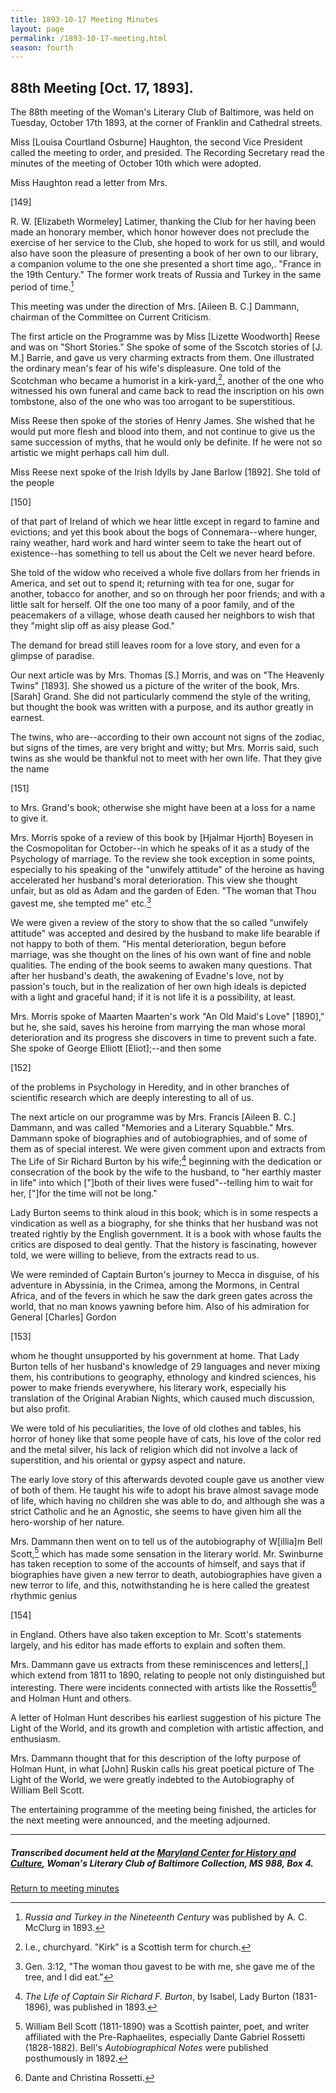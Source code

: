 ```yaml
---
title: 1893-10-17 Meeting Minutes
layout: page
permalink: /1893-10-17-meeting.html
season: fourth
---
```


<style>
    #maincontent{
        font-size:1.4em;
    }
</style>
## 88th Meeting [Oct. 17, 1893].

The 88th meeting of the Woman's Literary Club of Baltimore, was held on Tuesday, October 17th 1893, at the corner of Franklin and Cathedral streets.

Miss [Louisa Courtland Osburne] Haughton, the second Vice President called the meeting to order, and presided. The Recording Secretary read the minutes of the meeting of October 10th which were adopted.

Miss Haughton read a letter from Mrs.

[149]

R. W. [Elizabeth Wormeley] Latimer, thanking the Club for her having been made an honorary member, which honor however does not preclude the exercise of her service to the Club, she hoped to work for us still, and would also have soon the pleasure of presenting a book of her own to our library, a companion volume to the one she presented a short time ago,. "France in the 19th Century." The former work treats of Russia and Turkey in the same period of time.[^Latimer]

[^Latimer]: _Russia and Turkey in the Nineteenth Century_ was published by A. C. McClurg in 1893. 

This meeting was under the direction of Mrs. [Aileen B. C.] Dammann, chairman of the Committee on Current Criticism.

The first article on the Programme was by Miss [Lizette Woodworth] Reese and was on "Short Stories." She spoke of some of the Sscotch stories of [J. M.] Barrie, and gave us very charming extracts from them. One illustrated the ordinary mean's fear of his wife's displeasure. One told of the Scotchman who became a humorist in a kirk-yard,[^kirk], another of the one who witnessed his own funeral and came back to read the inscription on his own tombstone, also of the one who was too arrogant to be superstitious.

[^kirk]: I.e., churchyard. "Kirk" is a Scottish term for church.

Miss Reese then spoke of the stories of Henry James. She wished that he would put more flesh and blood into them, and not continue to give us the same succession of myths, that he would only be definite. If he were not so artistic we might perhaps call him dull.

Miss Reese next spoke of the Irish Idylls by Jane Barlow [1892]. She told of the people

[150]

of that part of Ireland of which we hear little except in regard to famine and evictions; and yet this book about the bogs of Connemara--where hunger, rainy weather, hard work and hard winter seem to take the heart out of existence--has something to tell us about the Celt we never heard before.

She told of the widow who received a whole five dollars from her friends in America, and set out to spend it; returning with tea for one, sugar for another, tobacco for another, and so on through her poor friends; and with a little salt for herself. OIf the one too many of a poor family, and of the peacemakers of a village, whose death caused her neighbors to wish that they "might slip off as aisy please God."

The demand for bread still leaves room for a love story, and even for a glimpse of paradise.

Our next article was by Mrs. Thomas [S.] Morris, and was on "The Heavenly Twins" [1893]. She showed us a picture of the writer of the book, Mrs. [Sarah] Grand. She did not particularly commend the style of the writing, but thought the book was written with a purpose, and its author greatly in earnest.

The twins, who are--according to their own account not signs of the zodiac, but signs of the times, are very bright and witty; but Mrs. Morris said, such twins as she would be thankful not to meet with her own life. That they give the name

[151]

to Mrs. Grand's book; otherwise she might have been at a loss for a name to give it.

Mrs. Morris spoke of a review of this book by [Hjalmar Hjorth] Boyesen in the Cosmopolitan for October--in which he speaks of it as a study of the Psychology of marriage. To the review she took exception in some points, especially to his speaking of the "unwifely attitude" of the heroine as having accelerated her husband's moral deterioration. This view she thought unfair, but as old as Adam and the garden of Eden. "The woman that Thou gavest me, she tempted me" etc.[^tempter]

[^tempter]: Gen. 3:12, "The woman thou gavest to be with me, she gave me of the tree, and I did eat."

We were given a review of the story to show that the so called "unwifely attitude" was accepted and desired by the husband to make life bearable if not happy to both of them. "His mental deterioration, begun before marriage, was she thought on the lines of his own want of fine and noble qualities. The ending of the book seems to awaken many questions. That after her husband's death, the awakening of Evadne's love, not by passion's touch, but in the realization of her own high ideals is depicted with a light and graceful hand; if it is not life it is a possibility, at least.

Mrs. Morris spoke of Maarten Maarten's work "An Old Maid's Love" [1890]," but he, she said, saves his heroine from marrying the man whose moral deterioration and its progress she discovers in time to prevent such a fate. She spoke of George Elliott [Eliot];--and then some

[152]

of the problems in Psychology in Heredity, and in other branches of scientific research which are deeply interesting to all of us.

The next article on our programme was by Mrs. Francis [Aileen B. C.] Dammann, and was called "Memories and a Literary Squabble." Mrs. Dammann spoke of biographies and of autobiographies, and of some of them as of special interest. We were given comment upon and extracts from The Life of Sir Richard Burton by his wife;[^Burton] beginning with the dedication or consecration of the book by the wife to the husband, to "her earthly master in life" into which ["]both of their lives were fused"--telling him to wait for her, ["]for the time will not be long."

[^Burton]: _The Life of Captain Sir Richard F. Burton_, by Isabel, Lady Burton (1831-1896), was published in 1893.

Lady Burton seems to think aloud in this book; which is in some respects a vindication as well as a biography, for she thinks that her husband was not treated rightly by the English government. It is a book with whose faults the critics are disposed to deal gently. That the history is fascinating, however told, we were willing to believe, from the extracts read to us.

We were reminded of Captain Burton's journey to Mecca in disguise, of his adventure in Abyssinia, in the Crimea, among the Mormons, in Central Africa, and of the fevers in which he saw the dark green gates across the world, that no man knows yawning before him. Also of his admiration for General [Charles] Gordon

[153]

whom he thought unsupported by his government at home. That Lady Burton tells of her husband's knowledge of 29 languages and never mixing them, his contributions to geography, ethnology and kindred sciences, his power to make friends everywhere, his literary work, especially his translation of the Original Arabian Nights, which caused much discussion, but also profit.

We were told of his peculiarities, the love of old clothes and tables, his horror of honey like that some people have of cats, his love of the color red and the metal silver, his lack of religion which did not involve a lack of superstition, and his oriental or gypsy aspect and nature.

The early love story of this afterwards devoted couple gave us another view of both of them. He taught his wife to adopt his brave almost savage mode of life, which having no children she was able to do, and although she was a strict Catholic and he an Agnostic, she seems to have given him all the hero-worship of her nature.

Mrs. Dammann then went on to tell us of the autobiography of W[illia]m Bell Scott,[^Scott] which has made some sensation in the literary world. Mr. Swinburne has taken reception to some of the accounts of himself, and says that if biographies have given a new terror to death, autobiographies have given a new terror to life, and this, notwithstanding he is here called the greatest rhythmic genius

[^Scott]: William Bell Scott (1811-1890) was a Scottish painter, poet, and writer affiliated with the Pre-Raphaelites, especially Dante Gabriel Rossetti (1828-1882). Bell's _Autobiographical Notes_ were published posthumously in 1892.

[154]

in England. Others have also taken exception to Mr. Scott's statements largely, and his editor has made efforts to explain and soften them.

Mrs. Dammann gave us extracts from these reminiscences and letters[,] which extend from 1811 to 1890, relating to people not only distinguished but interesting. There were incidents connected with artists like the Rossettis[^Rossettis] and Holman Hunt and others.

[^Rossettis]: Dante and Christina Rossetti.

A letter of Holman Hunt describes his earliest suggestion of his picture The Light of the World, and its growth and completion with artistic affection, and enthusiasm.

Mrs. Dammann thought that for this description of the lofty purpose of Holman Hunt, in what [John] Ruskin calls his great poetical picture of The Light of the World, we were greatly indebted to the Autobiography of William Bell Scott.

The entertaining programme of the meeting being finished, the articles for the next meeting were announced, and the meeting adjourned.
<hr>

##### Transcribed document held at the [Maryland Center for History and Culture](http://mdhs.org/), Woman's Literary Club of Baltimore Collection, MS 988, Box 4. 

[Return to meeting minutes](https://wlcb.github.io/archive/search/index.html?q=%2Bseason%3Afourth)